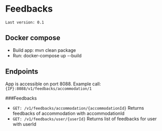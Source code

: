 # Feedbacks
`Last version: 0.1`
## Docker compose
- Build app: mvn clean package
- Run: docker-compose up --build

## Endpoints
App is accessible on port 8088.
Example call: `{IP}:8088/v1/feedbacks/accommodation/1`

###Feedbacks
* `GET: /v1/feedbacks/accommodation/{accommodationId}` Returns feedbacks of accommodation with accommodationId
* `GET: /v1/feedbacks/user/{userId}` Returns list of feedbacks for user with userId